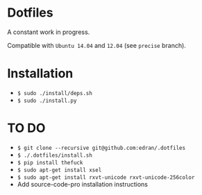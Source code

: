 # Dotfiles

A constant work in progress.

Compatible with `Ubuntu 14.04` and `12.04` (see `precise` branch).

# Installation
* `$ sudo ./install/deps.sh`
* `$ sudo ./install.py`

# TO DO
* `$ git clone --recursive git@github.com:edran/.dotfiles`
* `$ ./.dotfiles/install.sh`
* `$ pip install thefuck`
* `$ sudo apt-get install xsel`
* `$ sudo apt-get install rxvt-unicode rxvt-unicode-256color`
* Add source-code-pro installation instructions
